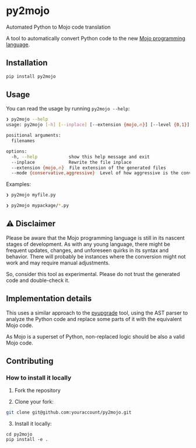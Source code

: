 # py2mojo

Automated Python to Mojo code translation

A tool to automatically convert Python code to the new [Mojo programming language](https://www.modular.com/mojo).

## Installation

```bash
pip install py2mojo
```

## Usage

You can read the usage by running `py2mojo --help`:

```bash
❯ py2mojo --help
usage: py2mojo [-h] [--inplace] [--extension {mojo,🔥}] [--level {0,1}] filenames [filenames ...]

positional arguments:
  filenames

options:
  -h, --help            show this help message and exit
  --inplace             Rewrite the file inplace
  --extension {mojo,🔥}  File extension of the generated files
  --mode {conservative,aggressive}  Level of how aggressive is the conversion, 0 means conservative, 1 means aggressive (so prone to errors)
```

Examples:

```bash
❯ py2mojo myfile.py
```

```bash
❯ py2mojo mypackage/*.py
```

## ⚠ Disclaimer

Please be aware that the Mojo programming language is still in its nascent stages of development. As with any young language, there might be frequent updates, changes, and unforeseen quirks in its syntax and behavior. There will probably be instances where the conversion might not work and may require manual adjustments.

So, consider this tool as experimental. Please do not trust the generated code and double-check it.

## Implementation details

This uses a similar approach to the [pyupgrade](https://github.com/asottile/pyupgrade) tool, using the AST parser to analyze the Python code and replace some parts of it with the equivalent Mojo code.

As Mojo is a superset of Python, non-replaced logic should be also a valid Mojo code.

## Contributing

### How to install it locally

1. Fork the repository

2. Clone your fork:

```bash
git clone git@github.com:youraccount/py2mojo.git
```

3. Install it locally:
```
cd py2mojo
pip install -e .
```
